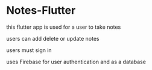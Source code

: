 # Notes-Flutter

this flutter app is used for a user to take notes

users can add delete or update notes

users must sign in 

uses Firebase for user authentication and as a database 
